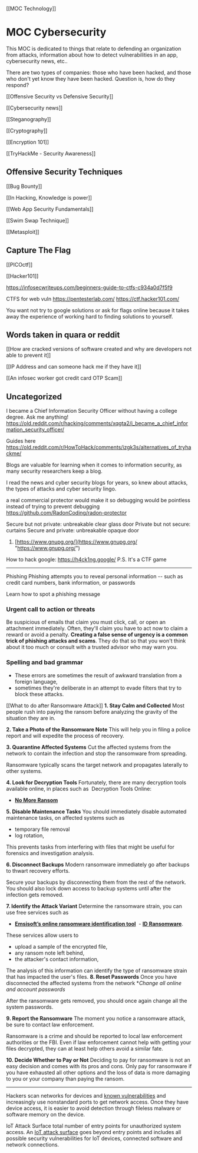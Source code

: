 [[MOC Technology]]

# MOC Cybersecurity
This MOC is dedicated to things that relate to defending an organization from attacks, information about how to detect vulnerabilities in an app, cybersecurity news, etc..

There are two types of companies: those who have been hacked, and those who don't yet know they have been hacked. Question is, how do they respond?

[[Offensive Security vs Defensive Security]]


[[Cybersecurity news]]


[[Steganography]]


[[Cryptography]]


[[Encryption 101]]


[[TryHackMe - Security Awareness]]


## Offensive Security Techniques

[[Bug Bounty]]


[[In Hacking, Knowledge is power]]


[[Web App Security Fundamentals]]


[[Swim Swap Technique]]


[[Metasploit]]


## Capture The Flag

[[PICOctf]]

[[Hacker101]]

https://infosecwriteups.com/beginners-guide-to-ctfs-c934a0d7f5f9

CTFS for web vuln
https://pentesterlab.com/
https://ctf.hacker101.com/

You want not try to google solutions or ask for flags online because it takes away the experience of working hard to finding solutions to yourself.



## Words taken in quara or reddit

[[How are cracked versions of software created and why are developers not able to prevent it]]


[[IP Address and can someone hack me if they have it]]

[[An infosec worker got credit card OTP Scam]]


## Uncategorized

I became a Chief Information Security Officer without having a college degree. Ask me anything!
https://old.reddit.com/r/hacking/comments/xqgta2/i_became_a_chief_information_security_officer/


Guides here
https://old.reddit.com/r/HowToHack/comments/izgk3s/alternatives_of_tryhackme/


Blogs are valuable for learning when it comes to information security, 
as many security researchers keep a blog.


I read the news and cyber security blogs for years, so knew about attacks, the types of attacks and cyber security lingo.


a real commercial protector would make it so debugging would be pointless instead of trying to prevent debugging
https://github.com/RadonCoding/radon-protector



Secure but not private: unbreakable clear glass door
Private but not secure: curtains
Secure and private: unbreakable opaque door


1.  [https://www.gnupg.org/](https://www.gnupg.org/ "https://www.gnupg.org/")

How to hack google:
https://h4ck1ng.google/
P.S. It's a CTF game



---
Phishing
Phishing attempts you to reveal personal information -- such as credit card numbers, bank information, or passwords

Learn how to spot a phishing message
### Urgent call to action or threats 
Be suspicious of emails that claim you must click, call, or open an attachment immediately. Often, they'll claim you have to act now to claim a reward or avoid a penalty. **Creating a false sense of urgency is a common trick of phishing attacks and scams**. They do that so that you won't think about it too much or consult with a trusted advisor who may warn you.

### Spelling and bad grammar
- These errors are sometimes the result of awkward translation from a foreign language, 
- sometimes they're deliberate in an attempt to evade filters that try to block these attacks.


[[What to do after Ransomware Attack]]
**1. Stay Calm and Collected**
Most people rush into paying the ransom before analyzing the gravity of the situation they are in. 

**2. Take a Photo of the Ransomware Note**
This will help you in filing a police report and will expedite the process of recovery.

**3. Quarantine Affected Systems**
Cut the affected systems from the network to contain the infection and stop the ransomware from spreading.

Ransomware typically scans the target network and propagates laterally to other systems.

**4. Look for Decryption Tools**
Fortunately, there are many decryption tools available online, in places such as 
Decryption Tools Online:
- [**No More Ransom**](https://www.nomoreransom.org/)

**5. Disable Maintenance Tasks**
You should immediately disable automated maintenance tasks, on affected systems such as 
- temporary file removal 
- log rotation, 

This prevents tasks from interfering with files that might be useful for forensics and investigation analysis.


**6. Disconnect Backups**
Modern ransomware immediately go after backups to thwart recovery efforts.

Secure your backups by disconnecting them from the rest of the network. 
You should also lock down access to backup systems until after the infection gets removed.


**7. Identify the Attack Variant**
Determine the ransomware strain, you can use free services such as 
- [**Emsisoft’s online ransomware identification tool**](https://www.emsisoft.com/ransomware-decryption-tools/) 
- [**ID Ransomware**](https://id-ransomware.malwarehunterteam.com/).

These services allow users to 
- upload a sample of the encrypted file, 
- any ransom note left behind, 
- the attacker's contact information,  

The analysis of this information can identify the type of ransomware strain that has impacted the user's files.
**8. Reset Passwords**
Once you have disconnected the affected systems from the network
**Change all online and account passwords*

After the ransomware gets removed, 
you should once again change all the system passwords.


**9. Report the Ransomware**
The moment you notice a ransomware attack, be sure to contact law enforcement.

Ransomware is a crime and should be reported to local law enforcement authorities or the FBI. 
Even if law enforcement cannot help with getting your files decrypted, they can at least help others avoid a similar fate.

**10. Decide Whether to Pay or Not**
Deciding to pay for ransomware is not an easy decision and comes with its pros and cons.
Only pay for ransomware if you have exhausted all other options and the loss of data is more damaging to you or your company than paying the ransom.

---
Hackers scan networks for devices and [known vulnerabilities](https://www.techtarget.com/iotagenda/feature/IoT-Security-Foundation-launches-vulnerability-platform) and increasingly use nonstandard ports to get network access. Once they have device access, it is easier to avoid detection through fileless malware or software memory on the device.


IoT Attack Surface
total number of entry points for unauthorized system access. An [IoT attack surface](https://www.techtarget.com/iotagenda/definition/IoT-attack-surface) goes beyond entry points and includes all possible security vulnerabilities for IoT devices, connected software and network connections.

